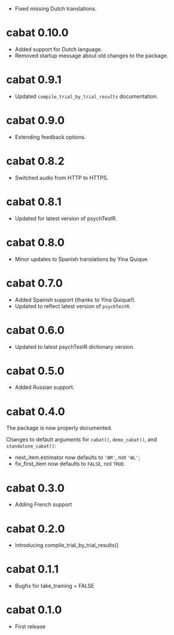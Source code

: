 * Fixed missing Dutch translations.

# cabat 0.10.0

* Added support for Dutch language.
* Removed startup message about old changes to the package.

# cabat 0.9.1

* Updated `compile_trial_by_trial_results` documentation.

# cabat 0.9.0

* Extending feedback options.

# cabat 0.8.2

* Switched audio from HTTP to HTTPS.

# cabat 0.8.1

* Updated for latest version of psychTestR.

# cabat 0.8.0

* Minor updates to Spanish translations by Yina Quique.

# cabat 0.7.0

* Added Spanish support (thanks to Yina Quique!).
* Updated to reflect latest version of `psychTestR`.

# cabat 0.6.0

* Updated to latest psychTestR dictionary version.

# cabat 0.5.0

* Added Russian support.

# cabat 0.4.0

The package is now properly documented.

Changes to default arguments for `cabat()`, `demo_cabat()`,
and `standalone_cabat()`:

- next_item.estimator now defaults to `'BM'`, not `'WL'`;
- fix_first_item now defaults to `FALSE`, not `TRUE`.

# cabat 0.3.0

* Adding French support

# cabat 0.2.0

* Introducing compile_trial_by_trial_results()

# cabat 0.1.1

* Bugfix for take_training = FALSE

# cabat 0.1.0

* First release


